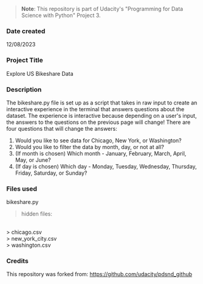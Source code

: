 >**Note**: This repository is part of Udacity's "Programming for Data Science with Python" Project 3.

### Date created
12/08/2023

### Project Title
Explore US Bikeshare Data

### Description
The bikeshare.py file is set up as a script that takes in raw input to create an interactive experience in the terminal that answers questions about the dataset. The experience is interactive because depending on a user's input, the answers to the questions on the previous page will change! There are four questions that will change the answers:
1. Would you like to see data for Chicago, New York, or Washington?
2. Would you like to filter the data by month, day, or not at all?
3. (If month is chosen) Which month - January, February, March, April, May, or June?
4. (If day is chosen) Which day - Monday, Tuesday, Wednesday, Thursday, Friday, Saturday, or Sunday?

### Files used
bikeshare.py
> hidden files:
<br>
> chicago.csv
<br>
> new_york_city.csv
<br>
> washington.csv

### Credits
This repository was forked from: https://github.com/udacity/pdsnd_github

